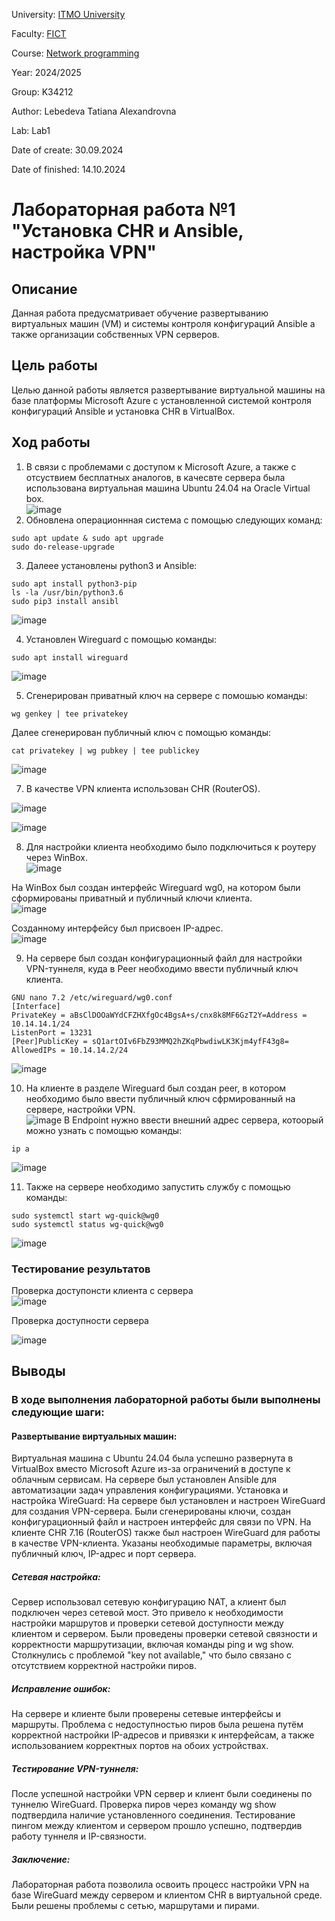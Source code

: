 University: [ITMO University](https://itmo.ru/ru/)

Faculty: [FICT](https://fict.itmo.ru)

Course: [Network programming](https://github.com/itmo-ict-faculty/network-programming)

Year: 2024/2025

Group: K34212

Author: Lebedeva Tatiana Alexandrovna

Lab: Lab1

Date of create: 30.09.2024

Date of finished: 14.10.2024

# Лабораторная работа №1 "Установка CHR и Ansible, настройка VPN"

## Описание
Данная работа предусматривает обучение развертыванию виртуальных машин (VM) и системы контроля конфигураций Ansible а также организации собственных VPN серверов.

## Цель работы
Целью данной работы является развертывание виртуальной машины на базе платформы Microsoft Azure с установленной системой контроля конфигураций Ansible и установка CHR в VirtualBox.

## Ход работы
1. В связи с проблемами с доступом к Microsoft Azure, а также с отсуствием бесплатных аналогов, в качесвте сервера была использована виртуальная машина Ubuntu 24.04 на Oracle Virtual box.    
![image](https://github.com/user-attachments/assets/83f8f3bd-d4f7-437b-8d32-072c74e3a326)
2. Обновлена операционнная система с помощью следующих команд:    
```
sudo apt update & sudo apt upgrade
sudo do-release-upgrade
```
3. Далеее установлены python3 и Ansible:    
```
sudo apt install python3-pip
ls -la /usr/bin/python3.6
sudo pip3 install ansibl
```
![image](https://github.com/user-attachments/assets/5979cb2d-64ff-4a03-b07c-d3f5a88babeb)    

4. Установлен Wireguard c помощью команды:    
```
sudo apt install wireguard
```

![image](https://github.com/user-attachments/assets/5347abb2-3b64-46b3-8e39-5ba7d5dbd295)    

5. Сгенерирован приватный ключ на сервере с помошью команды:    
```
wg genkey | tee privatekey
```

Далее сгенерирован публичный ключ с помощью команды:    
```
cat privatekey | wg pubkey | tee publickey
```
![image](https://github.com/user-attachments/assets/936f01e3-ddfa-4da2-8f81-f5fd9f5119f0)    

7. В качестве VPN клиента использован CHR (RouterOS).    
   
![image](https://github.com/user-attachments/assets/3321e003-9d66-4ff9-b79b-8f2fca662b36)    

![image](https://github.com/user-attachments/assets/a82fbf21-73fb-4168-92ef-d18dda0a24b9)    

8. Для настройки клиента необходимо было подключиться к роутеру через WinBox.     
![image](https://github.com/user-attachments/assets/226c3fca-065b-4dca-82df-e4286fa9180d)

На WinBox был создан интерфейс Wireguard wg0, на котором были сформированы приватный и публичный ключи клиента.   
![image](https://github.com/user-attachments/assets/75c55ece-ee53-4e4a-9b46-4c806551f272)   

Созданному интерфейсу был присвоен IP-адрес.    
![image](https://github.com/user-attachments/assets/4ac57128-7901-4342-ab17-523d30c5d8b2)


9. На сервере был создан конфигурационный файл для настройки VPN-туннеля, куда в Peer необходимо ввести публичный ключ клиента.
```
GNU nano 7.2 /etc/wireguard/wg0.conf
[Interface]
PrivateKey = aBsClDOOaWYdCFZHXfgOc4BgsA+s/cnx8k8MF6GzT2Y=Address = 10.14.14.1/24
ListenPort = 13231
[Peer]PublicKey = sQ1artOIv6FbZ93MMQ2hZKqPbwdiwLK3Kjm4yfF43g8=
AllowedIPs = 10.14.14.2/24
```    
![image](https://github.com/user-attachments/assets/363505e1-6bd3-4170-9a28-f8180c8b5d4f)

10. На клиенте в разделе Wireguard был создан peer, в котором необходимо было ввести публичный ключ сфрмированный на сервере, настройки VPN.   
![image](https://github.com/user-attachments/assets/a70a6584-ed0a-4d44-b0cf-f1e9ed702c83)
В Endpoint нужно ввести внешний адрес сервера, котоорый можно узнать с помощью команды:
```
ip a
```
![image](https://github.com/user-attachments/assets/f5c09091-14a3-497e-8634-9270313ab29a)
    
11. Также на сервере необходимо запустить службу с помощью команды:
```
sudo systemctl start wg-quick@wg0
sudo systemctl status wg-quick@wg0
```
        
![image](https://github.com/user-attachments/assets/5379f7e5-f006-4510-8b56-5fafdd249fe2)
     
### Тестирование результатов
Проверка доступонсти клиента с сервера    
![image](https://github.com/user-attachments/assets/73f1394d-facd-4fcd-889e-4040fbe074a5)    

Проверка доступности сервера    

![image](https://github.com/user-attachments/assets/13e68f5e-e174-4ff5-a631-8ea62318d90f)

## Выводы
### В ходе выполнения лабораторной работы были выполнены следующие шаги:
#### Развертывание виртуальных машин:
Виртуальная машина с Ubuntu 24.04 была успешно развернута в VirtualBox вместо Microsoft Azure из-за ограничений в доступе к облачным сервисам. На сервере был установлен Ansible для автоматизации задач управления конфигурациями.
Установка и настройка WireGuard:
На сервере был установлен и настроен WireGuard для создания VPN-сервера. Были сгенерированы ключи, создан конфигурационный файл и настроен интерфейс для связи по VPN.
На клиенте CHR 7.16 (RouterOS) также был настроен WireGuard для работы в качестве VPN-клиента. Указаны необходимые параметры, включая публичный ключ, IP-адрес и порт сервера.
##### Сетевая настройка:
Сервер использовал сетевую конфигурацию NAT, а клиент был подключен через сетевой мост. Это привело к необходимости настройки маршрутов и проверки сетевой доступности между клиентом и сервером.
Были проведены проверки сетевой связности и корректности маршрутизации, включая команды ping и wg show. Столкнулись с проблемой "key not available," что было связано с отсутствием корректной настройки пиров.
##### Исправление ошибок:
На сервере и клиенте были проверены сетевые интерфейсы и маршруты. Проблема с недоступностью пиров была решена путём корректной настройки IP-адресов и привязки к интерфейсам, а также использованием корректных портов на обоих устройствах.
##### Тестирование VPN-туннеля:
После успешной настройки VPN сервер и клиент были соединены по туннелю WireGuard. Проверка пиров через команду wg show подтвердила наличие установленного соединения.
Тестирование пингом между клиентом и сервером прошло успешно, подтвердив работу туннеля и IP-связности.
##### Заключение:
Лабораторная работа позволила освоить процесс настройки VPN на базе WireGuard между сервером и клиентом CHR в виртуальной среде. Были решены проблемы с сетью, маршрутами и пирами.










